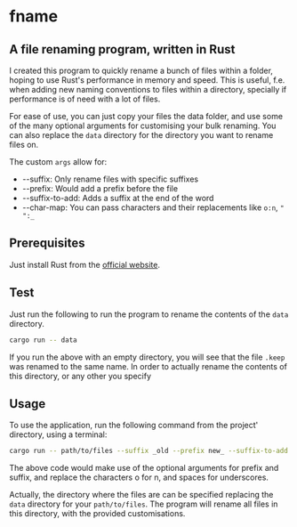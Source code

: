 # fname
## A file renaming program, written in Rust

I created this program to quickly rename a bunch of files within a folder,
hoping to use Rust's performance in memory and speed. This is useful, 
f.e. when adding new naming conventions to files within a directory,
specially if performance is of need with a lot of files.

For ease of use, you can just copy your files the data folder,
and use some of the many optional arguments for customising your bulk renaming.
You can also replace the `data` directory for the directory you want to rename files on.

The custom `args` allow for:

- --suffix: Only rename files with specific suffixes
- --prefix: Would add a prefix before the file
- --suffix-to-add: Adds a suffix at the end of the word
- --char-map: You can pass characters and their replacements like `o:n`, `" ":_`

## Prerequisites

Just install Rust from the [official website](https://www.rust-lang.org/).

## Test

Just run the following to run the program to rename the contents of the `data` directory.

```bash
cargo run -- data
```

If you run the above with an empty directory, you will see that the file `.keep` was renamed to the same name.
In order to actually rename the contents of this directory, or any other you specify

## Usage

To use the application, run the following command from the project' directory, using a terminal:

```bash
cargo run -- path/to/files --suffix _old --prefix new_ --suffix-to-add .txt --char-map o:n," ":_
```

The above code would make use of the optional arguments for prefix and suffix, 
and replace the characters o for n, and spaces for underscores.

Actually, the directory where the files are can be specified replacing the `data` directory for your `path/to/files`. 
The program will rename all files in this directory, with the provided customisations.
